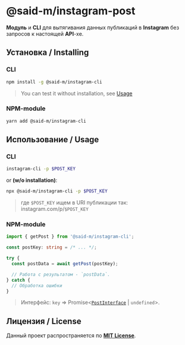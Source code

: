 # @said-m/**instagram-post**

**Модуль** и **CLI** для вытягивания данных публикаций в **Instagram** без запросов к настоящей **API**-хе.

## Установка / Installing

### CLI

```bash
npm install -g @said-m/instagram-cli
```

> You can test it without installation, see [Usage](#%d0%98%d1%81%d0%bf%d0%be%d0%bb%d1%8c%d0%b7%d0%be%d0%b2%d0%b0%d0%bd%d0%b8%d0%b5--usage)

### NPM-module

```bash
yarn add @said-m/instagram-cli
```

## Использование / Usage

### CLI

```bash
instagram-cli -p $POST_KEY
```
or **(w/o installation)**:
```bash
npx @said-m/instagram-cli -p $POST_KEY
```

> где `$POST_KEY` ищем в URI публикации так: instagram.com/p/`$POST_KEY`

### NPM-module

```ts
import { getPost } from '@said-m/instagram-cli';

const postKey: string = /* ... */;

try {
  const postData = await getPost(postKey);

  // Работа с результатом - `postData`.
} catch {
  // Обработка ошибки
}
```

> Интерфейс: `key` => Promise<[`PostInterface`](src/interfaces/post.ts) | `undefined`>.

## Лицензия / License

Данный проект распространяется по [**MIT License**](LICENSE).
